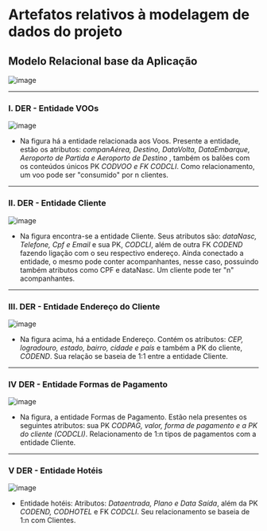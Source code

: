 # Artefatos relativos à modelagem de dados do projeto

## Modelo Relacional base da Aplicação

![image](https://github.com/ICEI-PUC-Minas-PMV-SI/pmv-si-2023-2-pe2-t2-projeto-sky/assets/127517961/ee2b946d-a250-41bc-a7af-48d003694684)

------
### I. DER - Entidade VOOs

![image](https://github.com/ICEI-PUC-Minas-PMV-SI/pmv-si-2023-2-pe2-t2-projeto-sky/assets/127517961/ba67df05-0ba0-43e9-b75c-bf369ade2246)

- Na figura há a entidade relacionada aos Voos. Presente a entidade, estão os atributos: <i>companAérea, Destino, DataVolta, DataEmbarque,  Aeroporto de Partida e Aeroporto de Destino </i>, também os balões com os conteúdos únicos PK <i>CODVOO e FK CODCLI</i>. Como relacionamento, um voo pode ser "consumido" por n clientes.

------

### II. DER - Entidade Cliente

![image](https://github.com/ICEI-PUC-Minas-PMV-SI/pmv-si-2023-2-pe2-t2-projeto-sky/assets/127517961/764ae807-707c-4f05-ab10-2e5ff0bf25b9)

 - Na figura encontra-se a entidade Cliente. Seus atributos são: <i> dataNasc, Telefone, Cpf e Email</i> e sua PK,<i> CODCLI</i>, além de outra FK <i>CODEND</i> fazendo ligação com o seu respectivo endereço. Ainda conectado a entidade, o mesmo pode conter acompanhantes, nesse caso, possuindo também atributos como CPF e dataNasc. Um cliente pode ter "n" acompanhantes.

------

### III. DER - Entidade Endereço do Cliente

![image](https://github.com/ICEI-PUC-Minas-PMV-SI/pmv-si-2023-2-pe2-t2-projeto-sky/assets/127517961/c2a75adb-3757-4899-8f1a-f6ec9697fa4b)

- Na figura acima, há a entidade Endereço. Contém os atributos: <i>CEP, logradouro, estado, bairro, cidade e país</i> e também a PK do cliente, <i>CODEND</i>. Sua relação se baseia de 1:1 entre a entidade Cliente.

------

### IV DER - Entidade Formas de Pagamento

![image](https://github.com/ICEI-PUC-Minas-PMV-SI/pmv-si-2023-2-pe2-t2-projeto-sky/assets/127517961/3c282925-79d7-4f99-96e2-e50c9a503f58)

- Na figura, a entidade Formas de Pagamento. Estão nela presentes os seguintes atributos: sua PK <i>CODPAG, valor, forma de pagamento e a PK do cliente (CODCLI)</i>. Relacionamento de 1:n tipos de pagamentos com a entidade Cliente.

------

### V DER - Entidade Hotéis

![image](https://github.com/ICEI-PUC-Minas-PMV-SI/pmv-si-2023-2-pe2-t2-projeto-sky/assets/127517961/9dd44927-9c9c-4f4c-ad5b-6ac6c873721f)

- Entidade hotéis: Atributos: <i>Dataentrada, Plano e Data Saída</i>, além da PK <i>CODEND, CODHOTEL </i> e FK <i>CODCLI</i>. Seu relacionamento se baseia de 1:n com Clientes.

